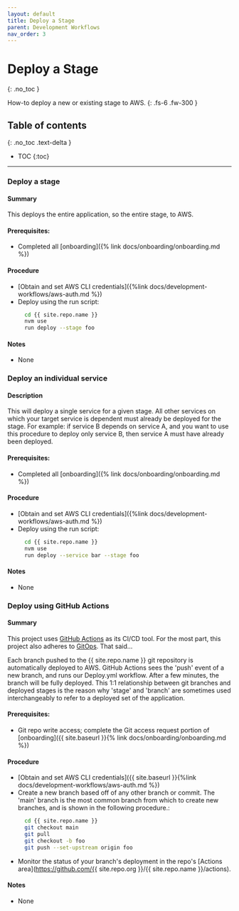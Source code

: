 ```yaml
---
layout: default
title: Deploy a Stage
parent: Development Workflows
nav_order: 3
---
```


# Deploy a Stage
{: .no_toc }

How-to deploy a new or existing stage to AWS.
{: .fs-6 .fw-300 }

## Table of contents
{: .no_toc .text-delta }

- TOC
{:toc}

---

### Deploy a stage

#### Summary
This deploys the entire application, so the entire stage, to AWS.

#### Prerequisites:
- Completed all [onboarding]({% link docs/onboarding/onboarding.md %})

#### Procedure
- [Obtain and set AWS CLI credentials]({%link docs/development-workflows/aws-auth.md %})
- Deploy using the run script:
  ```bash
    cd {{ site.repo.name }}
    nvm use
    run deploy --stage foo
  ```

#### Notes
- None

### Deploy an individual service

#### Description
This will deploy a single service for a given stage.  All other services on which your target service is dependent must already be deployed for the stage.  For example:  if service B depends on service A, and you want to use this procedure to deploy only service B, then service A must have already been deployed.

#### Prerequisites:
- Completed all [onboarding]({% link docs/onboarding/onboarding.md %})

#### Procedure
- [Obtain and set AWS CLI credentials]({%link docs/development-workflows/aws-auth.md %})
- Deploy using the run script:
  ```bash
    cd {{ site.repo.name }}
    nvm use
    run deploy --service bar --stage foo
  ```

#### Notes
- None

### Deploy using GitHub Actions

#### Summary
This project uses [GitHub Actions](https://github.com/features/actions) as its CI/CD tool.  For the most part, this project also adheres to [GitOps](https://www.gitops.tech/).  That said...

Each branch pushed to the {{ site.repo.name }} git repository is automatically deployed to AWS.  GitHub Actions sees the 'push' event of a new branch, and runs our Deploy.yml workflow.  After a few minutes, the branch will be fully deployed.  This 1:1 relationship between git branches and deployed stages is the reason why 'stage' and 'branch' are sometimes used interchangeably to refer to a deployed set of the application.

#### Prerequisites:
- Git repo write access; complete the Git access request portion of [onboarding]({{ site.baseurl }}{% link docs/onboarding/onboarding.md %})

#### Procedure
- [Obtain and set AWS CLI credentials]({{ site.baseurl }}{%link docs/development-workflows/aws-auth.md %})
- Create a new branch based off of any other branch or commit.  The 'main' branch is the most common branch from which to create new branches, and is shown in the following procedure.:
  ```bash
    cd {{ site.repo.name }}
    git checkout main
    git pull
    git checkout -b foo
    git push --set-upstream origin foo
  ```
- Monitor the status of your branch's deployment in the repo's [Actions area](https://github.com/{{ site.repo.org }}/{{ site.repo.name }}/actions).

#### Notes
- None